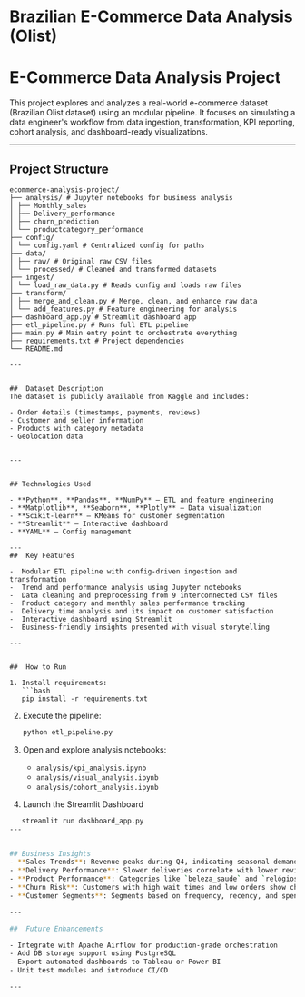 # Brazilian E-Commerce Data Analysis (Olist)

# E-Commerce Data Analysis Project

This project explores and analyzes a real-world e-commerce dataset (Brazilian Olist dataset) using an modular pipeline. It focuses on simulating a data engineer's workflow from data ingestion, transformation, KPI reporting, cohort analysis, and dashboard-ready visualizations.

---

## Project Structure

```
ecommerce-analysis-project/
├── analysis/ # Jupyter notebooks for business analysis
│ ├── Monthly_sales
│ ├── Delivery_performance
│ ├── churn_prediction
│ └── productcategory_performance
├── config/
│ └── config.yaml # Centralized config for paths
├── data/
│ ├── raw/ # Original raw CSV files
│ └── processed/ # Cleaned and transformed datasets
├── ingest/
│ └── load_raw_data.py # Reads config and loads raw files
├── transform/
│ ├── merge_and_clean.py # Merge, clean, and enhance raw data
│ └── add_features.py # Feature engineering for analysis
├── dashboard_app.py # Streamlit dashboard app
├── etl_pipeline.py # Runs full ETL pipeline
├── main.py # Main entry point to orchestrate everything
├── requirements.txt # Project dependencies
└── README.md

---


##  Dataset Description
The dataset is publicly available from Kaggle and includes:

- Order details (timestamps, payments, reviews)
- Customer and seller information
- Products with category metadata
- Geolocation data


---


## Technologies Used

- **Python**, **Pandas**, **NumPy** – ETL and feature engineering
- **Matplotlib**, **Seaborn**, **Plotly** – Data visualization
- **Scikit-learn** – KMeans for customer segmentation
- **Streamlit** – Interactive dashboard
- **YAML** – Config management

---
##  Key Features

-  Modular ETL pipeline with config-driven ingestion and transformation
-  Trend and performance analysis using Jupyter notebooks
-  Data cleaning and preprocessing from 9 interconnected CSV files
-  Product category and monthly sales performance tracking
-  Delivery time analysis and its impact on customer satisfaction
-  Interactive dashboard using Streamlit
-  Business-friendly insights presented with visual storytelling

---


##  How to Run

1. Install requirements:
   ```bash
   pip install -r requirements.txt
   ```

2. Execute the pipeline:
   ```bash
   python etl_pipeline.py
   ```

3. Open and explore analysis notebooks:
   - `analysis/kpi_analysis.ipynb`
   - `analysis/visual_analysis.ipynb`
   - `analysis/cohort_analysis.ipynb`

4. Launch the Streamlit Dashboard
```bash
   streamlit run dashboard_app.py
---


## Business Insights
- **Sales Trends**: Revenue peaks during Q4, indicating seasonal demand spikes.
- **Delivery Performance**: Slower deliveries correlate with lower review scores.
- **Product Performance**: Categories like `beleza_saude` and `relógios_presentes` drive highest revenue.
- **Churn Risk**: Customers with high wait times and low orders show churn tendencies.
- **Customer Segments**: Segments based on frequency, recency, and spending help in targeting offers.

---

##  Future Enhancements

- Integrate with Apache Airflow for production-grade orchestration
- Add DB storage support using PostgreSQL
- Export automated dashboards to Tableau or Power BI
- Unit test modules and introduce CI/CD

---
